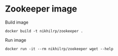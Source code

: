 Zookeeper image
==========

Build image
```
docker build -t nikhilrp/zookeeper .
```

Run image
```
docker run -it --rm nikhilrp/zookeeper wget --help
```
